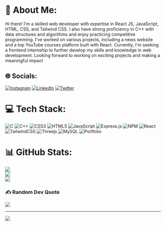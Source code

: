 # 💫 About Me:
Hi there! I'm a skilled web developer with expertise in React JS, JavaScript, HTML, CSS, and Tailwind CSS. I also have strong proficiency in C++ with data structures and algorithms and enjoy practicing competitive programming. I've worked on various projects, including a news website and a top YouTube courses platform built with React. Currently, I'm seeking a frontend internship to further develop my skills and knowledge in web development. Looking forward to working on exciting projects and making a meaningful impact


## 🌐 Socials:
[![Instagram](https://img.shields.io/badge/Instagram-%23E4405F.svg?logo=Instagram&logoColor=white)](https://instagram.com/yuvraj__sing_h) [![LinkedIn](https://img.shields.io/badge/LinkedIn-%230077B5.svg?logo=linkedin&logoColor=white)](https://linkedin.com/in/yuvraj-singh-613a04201) [![Twitter](https://img.shields.io/badge/Twitter-%231DA1F2.svg?logo=Twitter&logoColor=white)](https://twitter.com/YuvrajS57962075) 

# 💻 Tech Stack:
![C](https://img.shields.io/badge/c-%2300599C.svg?style=for-the-badge&logo=c&logoColor=white) ![C++](https://img.shields.io/badge/c++-%2300599C.svg?style=for-the-badge&logo=c%2B%2B&logoColor=white) ![CSS3](https://img.shields.io/badge/css3-%231572B6.svg?style=for-the-badge&logo=css3&logoColor=white) ![HTML5](https://img.shields.io/badge/html5-%23E34F26.svg?style=for-the-badge&logo=html5&logoColor=white) ![JavaScript](https://img.shields.io/badge/javascript-%23323330.svg?style=for-the-badge&logo=javascript&logoColor=%23F7DF1E) ![Express.js](https://img.shields.io/badge/express.js-%23404d59.svg?style=for-the-badge&logo=express&logoColor=%2361DAFB) ![NPM](https://img.shields.io/badge/NPM-%23000000.svg?style=for-the-badge&logo=npm&logoColor=white) ![React](https://img.shields.io/badge/react-%2320232a.svg?style=for-the-badge&logo=react&logoColor=%2361DAFB) ![TailwindCSS](https://img.shields.io/badge/tailwindcss-%2338B2AC.svg?style=for-the-badge&logo=tailwind-css&logoColor=white) ![Threejs](https://img.shields.io/badge/threejs-black?style=for-the-badge&logo=three.js&logoColor=white) ![MySQL](https://img.shields.io/badge/mysql-%2300f.svg?style=for-the-badge&logo=mysql&logoColor=white) ![Portfolio](https://img.shields.io/badge/Portfolio-%23000000.svg?style=for-the-badge&logo=firefox&logoColor=#FF7139)
# 📊 GitHub Stats:
![](https://github-readme-stats.vercel.app/api?username=yuvraj6446&theme=dark&hide_border=false&include_all_commits=false&count_private=false)<br/>
![](https://github-readme-streak-stats.herokuapp.com/?user=yuvraj6446&theme=dark&hide_border=false)<br/>
![](https://github-readme-stats.vercel.app/api/top-langs/?username=yuvraj6446&theme=dark&hide_border=false&include_all_commits=false&count_private=false&layout=compact)

### ✍️ Random Dev Quote
![](https://quotes-github-readme.vercel.app/api?type=horizontal&theme=radical)



---
[![](https://visitcount.itsvg.in/api?id=yuvraj6446&icon=0&color=0)](https://visitcount.itsvg.in)

<!-- Proudly created with GPRM ( https://gprm.itsvg.in ) -->
